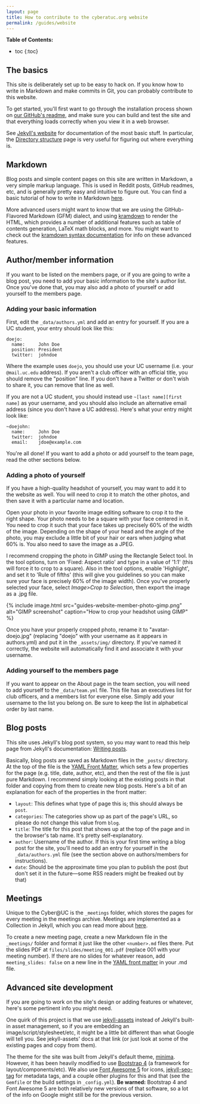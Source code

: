 ```yaml
---
layout: page
title: How to contribute to the cyberatuc.org website
permalink: /guides/website
---
```


**Table of Contents:**
* toc
{:toc}

## The basics
This site is deliberately set up to be easy to hack on. If you know how to write in Markdown and make commits in Git, you can probably contribute to this website.

To get started, you'll first want to go through the installation process shown on [our GitHub's readme](https://github.com/UCyber/cyberatuc.org#readme), and make sure you can build and test the site and that everything loads correctly when you view it in a web browser.

See [Jekyll's website](https://jekyllrb.com/) for documentation of the most basic stuff. In particular, the [Directory structure](https://jekyllrb.com/docs/structure/) page is very useful for figuring out where everything is.

## Markdown
Blog posts and simple content pages on this site are written in Markdown, a very simple markup language. This is used in Reddit posts, GitHub readmes, etc, and is generally pretty easy and intuitive to figure out. You can find a basic tutorial of how to write in Markdown [here](https://help.github.com/articles/basic-writing-and-formatting-syntax/).

More advanced users might want to know that we are using the GitHub-Flavored Markdown (GFM) dialect, and using [kramdown](https://kramdown.gettalong.org/) to render the HTML, which provides a number of additional features such as table of contents generation, LaTeX math blocks, and more. You might want to check out the [kramdown syntax documentation](https://kramdown.gettalong.org/syntax.html) for info on these advanced features.

## Author/member information
If you want to be listed on the members page, or if you are going to write a blog post, you need to add your basic information to the site's author list. Once you've done that, you may also add a photo of yourself or add yourself to the members page.

### Adding your basic information
First, edit the `_data/authors.yml` and add an entry for yourself. If you are a UC student, your entry should look like this:
```
doejo:
  name:     John Doe
  position: President
  twitter:  johndoe
```
Where the example uses `doejo`, you should use your UC username (i.e. your `@mail.uc.edu` address). If you aren't a club officer with an official title, you should remove the "position" line. If you don't have a Twitter or don't wish to share it, you can remove that line as well.

If you are not a UC student, you should instead use `~[last name][first name]` as your username, and you should also include an alternative email address (since you don't have a UC address). Here's what your entry might look like:
```
~doejohn:
  name:     John Doe
  twitter:  johndoe
  email:    jdoe@example.com
```
You're all done! If you want to add a photo or add yourself to the team page, read the other sections below.

### Adding a photo of yourself
If you have a high-quality headshot of yourself, you may want to add it to the website as well. You will need to crop it to match the other photos, and then save it with a particular name and location.

Open your photo in your favorite image editing software to crop it to the right shape. Your photo needs to be a square with your face centered in it. You need to crop it such that your face takes up precisely 60% of the width of the image. Depending on the shape of your head and the angle of the photo, you may exclude a little bit of your hair or ears when judging what 60% is. You also need to save the image as a JPEG.

I recommend cropping the photo in GIMP using the Rectangle Select tool. In the tool options, turn on 'Fixed: Aspect ratio' and type in a value of '1:1' (this will force it to crop to a square). Also in the tool options, enable 'Highlight', and set it to 'Rule of fifths' (this will give you guidelines so you can make sure your face is precisely 60% of the image width). Once you've properly selected your face, select _Image>Crop to Selection_, then export the image as a .jpg file.

{% include image.html src="guides-website-member-photo-gimp.png" alt="GIMP screenshot" caption="How to crop your headshot using GIMP" %}

Once you have your properly cropped photo, rename it to "avatar-doejo.jpg" (replacing "doejo" with your username as it appears in authors.yml) and put it in the `_assets/img/` directory. If you've named it correctly, the website will automatically find it and associate it with your username.

### Adding yourself to the members page
If you want to appear on the About page in the team section, you will need to add yourself to the `_data/team.yml` file. This file has an executives list for club officers, and a members list for everyone else. Simply add your username to the list you belong on. Be sure to keep the list in alphabetical order by last name.

## Blog posts
This site uses Jekyll's blog post system, so you may want to read this help page from Jekyll's documentation: [Writing posts](https://jekyllrb.com/docs/posts/).

Basically, blog posts are saved as Markdown files in the `_posts/` directory. At the top of the file is the [YAML Front Matter](https://jekyllrb.com/docs/frontmatter/), which sets a few properties for the page (e.g. title, date, author, etc), and then the rest of the file is just pure Markdown. I recommend simply looking at the existing posts in that folder and copying from them to create new blog posts. Here's a bit of an explanation for each of the properties in the front matter:

* `layout`: This defines what type of page this is; this should always be `post`.
* `categories`: The categories show up as part of the page's URL, so please do not change this value from `blog`.
* `title`: The title for this post that shows up at the top of the page and in the browser's tab name. It's pretty self-explanatory.
* `author`: Username of the author. If this is your first time writing a blog post for the site, you'll need to add an entry for yourself in the `_data/authors.yml` file (see the section above on authors/members for instructions).
* `date`: Should be the approximate time you plan to publish the post (but don't set it in the future—some RSS readers might be freaked out by that)

## Meetings
Unique to the Cyber@UC is the `_meetings` folder, which stores the pages for every meeting in the meetings archive. Meetings are implemented as a Collection in Jekyll, which you can read more about [here](https://jekyllrb.com/docs/collections/).

To create a new meeting page, create a new Markdown file in the `_meetings/` folder and format it just like the other `<number>.md` files there. Put the slides PDF at `files/slides/meeting_001.pdf` (replace 001 with your meeting number). If there are no slides for whatever reason, add `meeting_slides: false` on a new line in the [YAML front matter](https://jekyllrb.com/docs/frontmatter/) in your .md file.

## Advanced site development
If you are going to work on the site's design or adding features or whatever, here's some pertinent info you might need.

One quirk of this project is that we use [jekyll-assets](https://github.com/envygeeks/jekyll-assets) instead of Jekyll's built-in asset management, so if you are embedding an image/script/stylesheet/etc, it might be a little bit different than what Google will tell you. See jekyll-assets' docs at that link (or just look at some of the existing pages and copy from them).

The theme for the site was built from Jekyll's default theme, [minima](https://github.com/jekyll/minima). However, it has been heavily modified to use [Bootstrap 4](http://getbootstrap.com/) (a framework for layout/components/etc). We also use [Font Awesome 5](https://fontawesome.com/) for icons, [jekyll-seo-tag](https://github.com/jekyll/jekyll-seo-tag) for metadata tags, and a couple other plugins for this and that (see the `Gemfile` or the build settings in `_config.yml`). **Be warned:** Bootstrap 4 and Font Awesome 5 are both relatively new versions of that software, so a lot of the info on Google might still be for the previous version.
